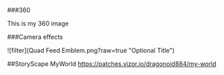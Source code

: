 ###360

This is my 360 image

<script src="//360.vizor.io/scripts/embed.js" data-vizorurl="https://360.vizor.io/embed/v/q0d7" ></script>


###Camera effects

![filter](Quad Feed Emblem.png?raw=true "Optional Title")

##StoryScape MyWorld https://patches.vizor.io/dragonoid884/my-world
